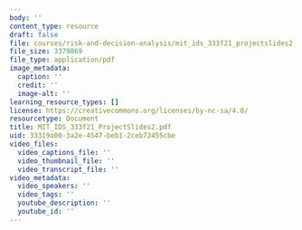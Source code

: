 ```yaml
---
body: ''
content_type: resource
draft: false
file: courses/risk-and-decision-analysis/mit_ids_333f21_projectslides2.pdf
file_size: 3379869
file_type: application/pdf
image_metadata:
  caption: ''
  credit: ''
  image-alt: ''
learning_resource_types: []
license: https://creativecommons.org/licenses/by-nc-sa/4.0/
resourcetype: Document
title: MIT_IDS_333f21_ProjectSlides2.pdf
uid: 33319a00-3a2e-4547-beb1-2ceb72455cbe
video_files:
  video_captions_file: ''
  video_thumbnail_file: ''
  video_transcript_file: ''
video_metadata:
  video_speakers: ''
  video_tags: ''
  youtube_description: ''
  youtube_id: ''
---
```


